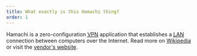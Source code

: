 ```yaml
---
title: What exactly is this Hamachi thing?
order: 1
---
```

Hamachi is a zero-configuration <a href="https://en.wikipedia.org/wiki/Virtual_private_network" target="_blank"><abbr title="Virtual private network">VPN</abbr></a> application that establishes a <a href="https://en.wikipedia.org/wiki/Local_area_network" target="_blank"><abbr title="Local area network">LAN</abbr></a> connection between computers over the Internet. Read more on <a href="https://en.wikipedia.org/wiki/LogMeIn_Hamachi" target="_blank">Wikipedia</a> or visit the <a href="https://www.vpn.net" target="_blank">vendor's website</a>.
